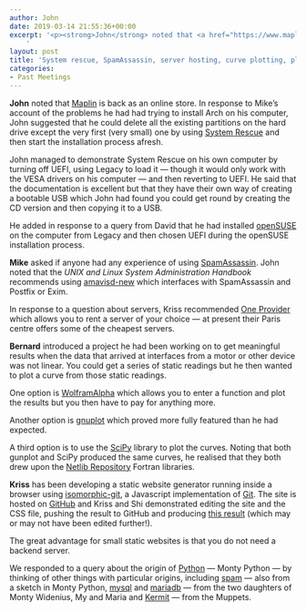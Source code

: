 ```yaml
---
author: John
date: 2019-03-14 21:55:36+00:00
excerpt: '<p><strong>John</strong> noted that <a href="https://www.maplin.co.uk/" type="text/html" role="link">Maplin</a> is back as an online store. In response to Mike’s account of the problems he had had trying to install Arch on his computer, John suggested that he could delete all the existing partitions on the hard drive except the very first (very small) one by using <a href="http://www.system-rescue-cd.org/" type="text/html" role="link">System Rescue</a> and then start the installation process afresh.</p><p>John managed to demonstrate System Rescue on his own computer by turning off UEFI, using Legacy to load it — though it would only work with the VESA drivers on his computer — and then reverting to UEFI. He said that the documentation is excellent but that they have their own way of creating a bootable USB which John had found you could get round by creating the CD version and then copying it to a USB.</p>
	'
layout: post
title: 'System rescue, SpamAssassin, server hosting, curve plotting, plated Meet'
categories:
- Past Meetings
---
```


<p><strong>John</strong> noted that <a href="https://www.maplin.co.uk/" type="text/html" role="link">Maplin</a> is back as an online store. In response to Mike’s account of the problems he had had trying to install Arch on his computer, John suggested that he could delete all the existing partitions on the hard drive except the very first (very small) one by using <a href="http://www.system-rescue-cd.org/" type="text/html" role="link">System Rescue</a> and then start the installation process afresh.</p><p>John managed to demonstrate System Rescue on his own computer by turning off UEFI, using Legacy to load it — though it would only work with the VESA drivers on his computer — and then reverting to UEFI. He said that the documentation is excellent but that they have their own way of creating a bootable USB which John had found you could get round by creating the CD version and then copying it to a USB.</p><p>He added in response to a query from David that he had installed <a href="https://software.opensuse.org/" type="text/html" role="link">openSUSE</a> on the computer from Legacy and then chosen UEFI during the openSUSE installation process.</p><p><strong>Mike</strong> asked if anyone had any experience of using <a href="https://spamassassin.apache.org/" type="text/html" role="link">SpamAssassin</a>. John noted that the <cite>UNIX and Linux System Administration Handbook</cite> recommends using <a href="https://www.amavis.org/" type="text/html" role="link">amavisd-new</a> which interfaces with SpamAssassin and Postfix or Exim.</p><p>In response to a question about servers, Kriss recommended <a href="https://oneprovider.com/" type="text/html" role="link">One Provider</a> which allows you to rent a server of your choice — at present their Paris centre offers some of the cheapest servers.</p><p><strong>Bernard</strong> introduced a project he had been working on to get meaningful results when the data that arrived at interfaces from a motor or other device was not linear. You could get a series of static readings but he then wanted to plot a curve from those static readings.</p><p>One option is <a href="https://www.wolframalpha.com/" type="text/html" role="link">WolframAlpha</a> which allows you to enter a function and plot the results but you then have to pay for anything more.</p><p>Another option is <a href="http://www.gnuplot.info/" type="text/html" role="link">gnuplot</a> which proved more fully featured than he had expected.</p><p>A third option is to use the <a href="https://www.scipy.org/" type="text/html" role="link">SciPy</a> library to plot the curves. Noting that both gunplot and SciPy produced the same curves, he realised that they both drew upon the <a href="http://netlib.org/minpack/" type="text/html" role="link">Netlib Repository</a> Fortran libraries.</p><p><strong>Kriss</strong> has been developing a static website generator running inside a browser using <a href="https://isomorphic-git.org/" type="text/html" role="link">isomorphic-git</a>, a Javascript implementation of <a href="https://git-scm.com/" type="text/html" role="link">Git</a>. The site is hosted on <a href="https://github.com/xriss/plated" type="text/html" role="link">GitHub</a> and Kriss and Shi demonstrated editing the site and the CSS file, pushing the result to GitHub and producing <a href="https://xriss.github.io/plated-test/" type="text/html" role="link">this result</a> (which may or may not have been edited further!).</p><p>The great advantage for small static websites is that you do not need a backend server.</p><p>We responded to a query about the origin of <a href="https://www.python.org/" type="text/html" role="link">Python</a> — Monty Python — by thinking of other things with particular origins, including <a href="https://en.wikipedia.org/wiki/Spamming" type="text/html" role="link">spam</a> — also from a sketch in Monty Python, <a href="https://www.mysql.com/" type="text/html" role="link">mysql</a> and <a href="https://mariadb.org/" type="text/html" role="link">mariadb</a> — from the two daughters of Monty Widenius, My and Maria and <a href="http://www.kermitproject.org/" type="text/html" role="link">Kermit</a> — from the Muppets.</p>

